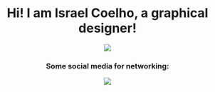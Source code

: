 <!-- Neste tipo de arquivo as instruções de HTML e MarkDown funcionam, então, use e abuse do que você sabe de DEVWEB. !-->
<div align=center>
  <h1>Hi! I am Israel Coelho, a graphical designer!</h1>
</div>
<!-- 
adiciona um bla bla bla aqui, bota uma imagem ou sla, é contigo.Vou deixar o link do meu perfil e o do Ruan pra tu dar uma olhada e se inspirar. https://github.com/ruanpereira
https://github.com/BPalhano 
--!>


<div align=center>
    <img src="https://skillicons.dev/icons?i=ruby,github,cpp,py,flutter,blender,rails&perline=10">

</div>

<div align="center">  
  <h3>Some social media for networking:
</h3>
  <a href = "mailto:israelcoelhocunhaccc@gmail.com"><img src="https://img.shields.io/badge/-Gmail-%23333?style=for-the-badge&logo=gmail&logoColor=red" target="_blank"></a>
<!-- <a href="https://www.linkedin.com/in/igor-palhano-81102622a/" target="_blank"><img src="https://img.shields.io/badge/-LinkedIn-%230077B5?style=for-the-badge&logo=linkedin&logoColor=white" target="_blank"></a> --!>
<!-- Bota o insta tbm -->

</div>
